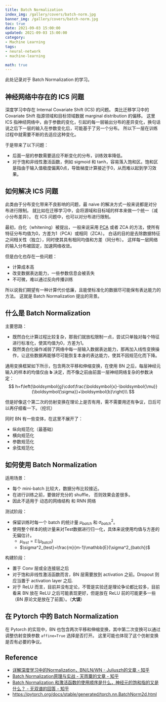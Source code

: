 ```yaml
---
title: Batch Normalization
index_img: /gallery/covers/batch-norm.jpg
banner_img: /gallery/covers/batch-norm.jpg
toc: true
date: 2021-09-03 15:00:00
updated: 2021-09-03 15:00:00
category:
- Machine Learning
tags:
- neural-network
- machine-learning

math: true
---
```

<!-- omit in toc -->

此处记录对于 Batch Normalization 的学习。

<!-- more -->

## 神经网络中存在的 ICS 问题

深度学习中存在 Internal Covariate Shift (ICS) 的问题。
类比迁移学习中的 Covariate Shift 指源领域和目标领域数据 marginal distribution 的偏移。
这里 ICS 指神经网络中，由于参数的变化，引起的每一层输出分布的差异变化，换句话说之后下一层的输入在参数变化后，可能基于了另一个分布。
所以下一层在训练过程中就需要不断的去适应这种变化。

于是带来了以下问题：
- 后面一层的参数需要适应不断变化的分布，训练效率降低。
- 对于饱和非线性激活函数，例如 sigmoid 和 tanh，容易落入饱和区。饱和区是指由于输入值极度偏离0点，导致梯度计算接近于0，从而难以起到学习效果。

## 如何解决 ICS 问题

此类由于分布变化带来不良影响的问题，最 naive 的解决方式一般来说都是对分布进行限制。
就比如在迁移学习中，会将源域和目标域的样本来做一个统一（减小分布差异）。
在 ICS 问题中，也可以对分布进行限制。

最初，白化（whitening）被提出，一般来说采用 [PCA](http://ufldl.stanford.edu/tutorial/unsupervised/PCAWhitening/) 或者 ZCA 的方法，使所有特征分布均值为0，方差为1（PCA）或相同（ZCA）。
白话的目的是去除数据特征之间相关性（独立），同时使其具有相同均值和方差（同分布）。
这样每一层网络的输入分布被固定，加速网络收敛。

但是白化也存在一些问题：
- 计算成本高
- 改变数据表达能力，一些参数信息会被丢失
- 不可微，难以通过反向传播训练

所以说我们期望有一种计算代价低廉，且能使标准化的数据尽可能保有表达能力的方法。
这就是 Batch Normalization 提出的背景。

## 什么是 Batch Normalization

主要思路：
- 既然白化计算过程比较复杂，那我们就放松限制一点，尝试只单独对每个特征进行标准化，使其均值为0，方差为1。
- 既然类白化操作减弱了网络中每一层输入数据表达能力，那再加入线性变换操作，让这些数据再能够尽可能恢复本身的表达能力，使其不因规范化而下降。

通用变换框架如下所示，包含两次平移和伸缩变换，在使用 BN 之后，每层神经元输入的样本的均值仅由 $\boldsymbol{b}$ 决定，而不像之前由前面一层神经网络复杂的参数决定：
$$
h=f\left(\boldsymbol{g}\cdot\frac{\boldsymbol{x}-\boldsymbol{\mu}}{\boldsymbol{\sigma}}+\boldsymbol{b}\right)\\
$$

但是好像这个第二次的仿射变换在理论上是否有用，需不需要用还有争议，日后可以再仔细看一下。（挖坑）

同时 BN 有一些变体，在这里不展开了：
- 纵向规范化（最基础）
- 横向规范化
- 参数规范化
- 余弦规范化

## 如何使用 Batch Normalization

适用场景：
- 每个 mini-batch 比较大，数据分布比较接近。
- 在进行训练之前，要做好充分的 shuffle， 否则效果会差很多。
- 因此不适用于 动态的网络结构 和 RNN 网络

测试阶段：
- 保留训练时每一个 batch 的统计量 $\mu_{batch}$ 和 $\sigma^2_{batch}$。
- 使用整个样本的统计量来对Test数据进行归一化，具体来说使用均值与方差的无偏估计。
  - $\mu_{test}=\mathbb{E} (\mu_{batch})$
  - $\sigma^2_{test}=\frac{m}{m-1}\mathbb{E}(\sigma^2_{batch})$

构建阶段：
- 置于 Conv 层或全连接层之后
- 对于饱和非线性激活函数而言，BN 层需要放到 activation 之前。Dropout 则应当置于 activation layer 之后.
- 对于 ReLU 而言，目前并没有定论，不管是实验还是理论争论都比较多，目前看来 BN 放在 ReLU 之后可能表现更好，但是放在 ReLU 前的可能更多一些（BN 原论文是放在了前面）。（**大误**）

## 在 Pytorch 中的 Batch Normalization

在 Pytorch 的实现中，BN 也包含两次平移和伸缩变换，其中第二次变换可以通过调整仿射变换参数 `affine=True` 选择是否打开。
这里可能也体现了这个仿射变换是否有必要的争议。

## Reference

- [详解深度学习中的Normalization，BN/LN/WN - Juliuszh的文章 - 知乎](https://zhuanlan.zhihu.com/p/33173246)
- [Batch Normalization原理与实战 - 天雨粟的文章 - 知乎](https://zhuanlan.zhihu.com/p/34879333)
- [Batch Normalization 和激活函数的使用顺序是什么，神经元的饱和指的又是什么？ - 无双谱的回答 - 知乎](https://www.zhihu.com/question/318354788/answer/640006790)
- https://pytorch.org/docs/stable/generated/torch.nn.BatchNorm2d.html
